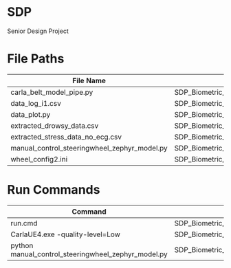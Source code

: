 # SDP
Senior Design Project

# File Paths
| File Name | Path |
| --------- | ---- |
| carla_belt_model_pipe.py | SDP_Biometric_ADAS_CARLA_0.9.14\WindowsNoEditor\PythonAPI\examples\App_Zephyr_main |
| data_log_i1.csv | SDP_Biometric_ADAS_CARLA_0.9.14\WindowsNoEditor\PythonAPI\examples |
| data_plot.py | SDP_Biometric_ADAS_CARLA_0.9.14\WindowsNoEditor\PythonAPI\examples |
| extracted_drowsy_data.csv | SDP_Biometric_ADAS_CARLA_0.9.14\WindowsNoEditor\PythonAPI\examples\App_Zephyr_main |
| extracted_stress_data_no_ecg.csv | SDP_Biometric_ADAS_CARLA_0.9.14\WindowsNoEditor\PythonAPI\examples\App_Zephyr_main |
| manual_control_steeringwheel_zephyr_model.py | SDP_Biometric_ADAS_CARLA_0.9.14\WindowsNoEditor\PythonAPI\examples |
| wheel_config2.ini | SDP_Biometric_ADAS_CARLA_0.9.14\WindowsNoEditor\Plugins\telecarla\telecarla_manual_control\config |

# Run Commands
| Command | Path |
| ------- | ---- |
| run.cmd | SDP_Biometric_ADAS_CARLA_0.9.14\WindowsNoEditor\PythonAPI\examples\App_Zephyr_main |
| CarlaUE4.exe -quality-level=Low | SDP_Biometric_ADAS_CARLA_0.9.14\WindowsNoEditor |
| python manual_control_steeringwheel_zephyr_model.py | SDP_Biometric_ADAS_CARLA_0.9.14\WindowsNoEditor\PythonAPI\examples |
